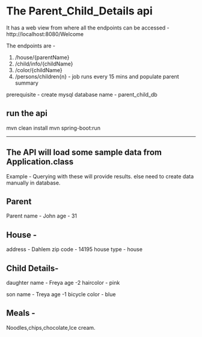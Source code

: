 # The Parent_Child_Details api 

It has a web view from where all the endpoints can be accessed - http://localhost:8080/Welcome

The endpoints are -

1. /house/{parentName}
2. /child/info/{childName}
3. /color/{childName}
4. /persons/children{n} - job runs every 15 mins and populate parent summary


prerequisite - create mysql database name - parent_child_db 

run the api
-------------
mvn clean install
mvn spring-boot:run

--------------------------------------------

The API will load some sample data from Application.class
-----------------------------------------------------------

Example - Querying with these will provide results. else need to create data manually in database.

Parent 
-------
Parent name - John
age - 31

House -
-------
address - Dahlem
zip code - 14195
house type - house

Child Details-
--------------

daughter 
name - Freya
age -2
haircolor - pink


son 
name - Treya
age -1
bicycle color - blue

Meals -
--------
Noodles,chips,chocolate,Ice cream.



